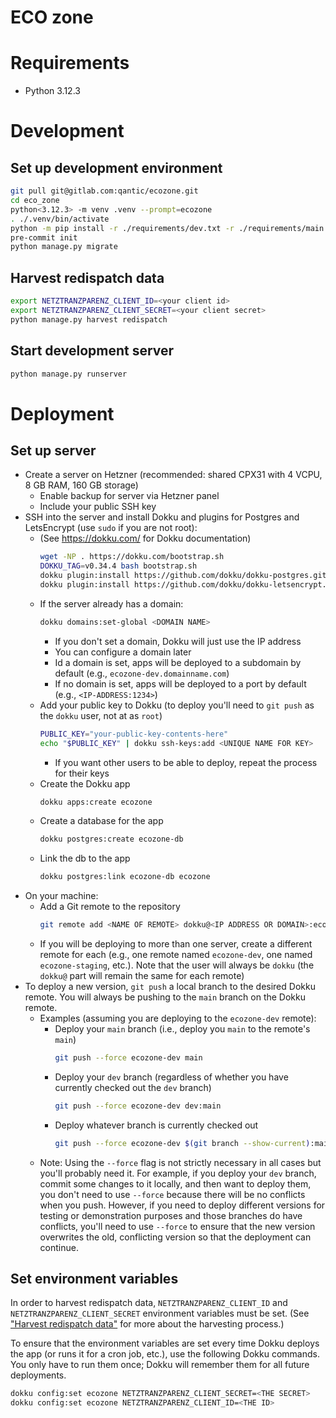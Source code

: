 # ECO zone

# Requirements

- Python 3.12.3

# Development

## Set up development environment

```bash
git pull git@gitlab.com:qantic/ecozone.git
cd eco_zone
python<3.12.3> -m venv .venv --prompt=ecozone
. ./.venv/bin/activate
python -m pip install -r ./requirements/dev.txt -r ./requirements/main.txt
pre-commit init
python manage.py migrate
```

## Harvest redispatch data

```bash
export NETZTRANZPARENZ_CLIENT_ID=<your client id>
export NETZTRANZPARENZ_CLIENT_SECRET=<your client secret>
python manage.py harvest redispatch
```

## Start development server

```bash
python manage.py runserver
```

# Deployment

## Set up server

- Create a server on Hetzner (recommended: shared CPX31 with 4 VCPU, 8 GB RAM, 160 GB storage)
  - Enable backup for server via Hetzner panel
  - Include your public SSH key
- SSH into the server and install Dokku and plugins for Postgres and LetsEncrypt (use `sudo` if you are not root):
  - (See https://dokku.com/ for Dokku documentation)
    ```bash
    wget -NP . https://dokku.com/bootstrap.sh
    DOKKU_TAG=v0.34.4 bash bootstrap.sh
    dokku plugin:install https://github.com/dokku/dokku-postgres.git
    dokku plugin:install https://github.com/dokku/dokku-letsencrypt.git
    ```
  - If the server already has a domain:
    ```bash
    dokku domains:set-global <DOMAIN NAME>
    ```
    - If you don't set a domain, Dokku will just use the IP address
    - You can configure a domain later
    - Id a domain is set, apps will be deployed to a subdomain by default (e.g., `ecozone-dev.domainname.com`)
    - If no domain is set, apps will be deployed to a port by default (e.g., `<IP-ADDRESS:1234>`)
  - Add your public key to Dokku (to deploy you'll need to `git push` as the `dokku` user, not at as `root`)
    ```bash
    PUBLIC_KEY="your-public-key-contents-here"
    echo "$PUBLIC_KEY" | dokku ssh-keys:add <UNIQUE NAME FOR KEY>
    ```
    - If you want other users to be able to deploy, repeat the process for their keys
  - Create the Dokku app
    ```bash
    dokku apps:create ecozone
    ```
  - Create a database for the app
    ```bash
    dokku postgres:create ecozone-db
    ```
  - Link the db to the app
    ```bash
    dokku postgres:link ecozone-db ecozone
    ```
- On your machine:
  - Add a Git remote to the repository
    ```bash
    git remote add <NAME OF REMOTE> dokku@<IP ADDRESS OR DOMAIN>:ecozone
    ```
   - If you will be deploying to more than one server, create a different remote for each (e.g., one remote named `ecozone-dev`, one named `ecozone-staging`, etc.). Note that the user will always be `dokku` (the `dokku@` part will remain the same for each remote)
- To deploy a new version, `git push` a local branch to the desired Dokku remote. You will always be pushing to the `main` branch on the Dokku remote.
  - Examples (assuming you are deploying to the `ecozone-dev` remote):
    - Deploy your `main` branch (i.e., deploy you `main` to the remote's `main`)
      ```bash
      git push --force ecozone-dev main
      ```
    - Deploy your `dev` branch (regardless of whether you have currently checked out the `dev` branch)
      ```bash
      git push --force ecozone-dev dev:main
      ```
    - Deploy whatever branch is currently checked out
      ```bash
      git push --force ecozone-dev $(git branch --show-current):main
      ```
  - Note: Using the `--force` flag is not strictly necessary in all cases but you'll probably need it. For example, if you deploy your `dev` branch, commit some changes to it locally, and then want to deploy them, you don't need to use `--force` because there will be no conflicts when you push. However, if you need to deploy different versions for testing or demonstration purposes and those branches do have conflicts, you'll need to use `--force` to ensure that the new version overwrites the old, conflicting version so that the deployment can continue.

## Set environment variables

In order to harvest redispatch data, `NETZTRANZPARENZ_CLIENT_ID` and `NETZTRANZPARENZ_CLIENT_SECRET` environment variables must be set. (See ["Harvest redispatch data"](#harvest-redispatch-data) for more about the harvesting process.)

To ensure that the environment variables are set every time Dokku deploys the app (or runs it for a cron job, etc.), use the following Dokku commands. You only have to run them once; Dokku will remember them for all future deployments.

```bash
dokku config:set ecozone NETZTRANZPARENZ_CLIENT_SECRET=<THE SECRET>
dokku config:set ecozone NETZTRANZPARENZ_CLIENT_ID=<THE ID>
```

